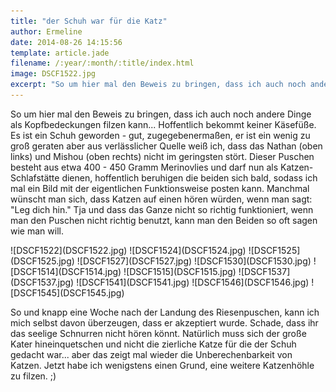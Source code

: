 ```yaml
---
title: "der Schuh war für die Katz"
author: Ermeline
date: 2014-08-26 14:15:56
template: article.jade
filename: /:year/:month/:title/index.html
image: DSCF1522.jpg
excerpt: "So um hier mal den Beweis zu bringen, dass ich auch noch andere Dinge als Kopfbedeckungen filzen kann... Hoffentlich bekommt keiner Käsefüße. "
---
```


So um hier mal den Beweis zu bringen, dass ich auch noch andere Dinge
als Kopfbedeckungen filzen kann... Hoffentlich bekommt keiner Käsefüße.
Es ist ein Schuh geworden - gut, zugegebenermaßen, er ist ein wenig zu
groß geraten aber aus verlässlicher Quelle weiß ich, dass das Nathan
(oben links) und Mishou (oben rechts) nicht im geringsten stört. Dieser
Puschen besteht aus etwa 400 - 450 Gramm Merinovlies und darf nun als
Katzen-Schlafstätte dienen, hoffentlich beruhigen die beiden sich bald,
sodass ich mal ein Bild mit der eigentlichen Funktionsweise posten kann.
Manchmal wünscht man sich, dass Katzen auf einen hören würden, wenn man
sagt: "Leg dich hin." Tja und dass das Ganze nicht so richtig
funktioniert, wenn man den Puschen nicht richtig benutzt, kann man den
Beiden so oft sagen wie man will.


<div class="slideshow_landscape">
![DSCF1522](DSCF1522.jpg)
![DSCF1524](DSCF1524.jpg)
![DSCF1525](DSCF1525.jpg)
![DSCF1527](DSCF1527.jpg)
![DSCF1530](DSCF1530.jpg)
![DSCF1514](DSCF1514.jpg)
![DSCF1515](DSCF1515.jpg)
![DSCF1537](DSCF1537.jpg)
![DSCF1541](DSCF1541.jpg)
![DSCF1546](DSCF1546.jpg)
![DSCF1545](DSCF1545.jpg)
</div>

So und knapp eine Woche nach der Landung des Riesenpuschen, kann ich
mich selbst davon überzeugen, dass er akzeptiert wurde. Schade, dass ihr
das seelige Schnurren nicht hören könnt. Natürlich muss sich der große
Kater hineinquetschen und nicht die zierliche Katze für die der Schuh
gedacht war... aber das zeigt mal wieder die Unberechenbarkeit von
Katzen. Jetzt habe ich wenigstens einen Grund, eine weitere Katzenhöhle
zu filzen. ;)
